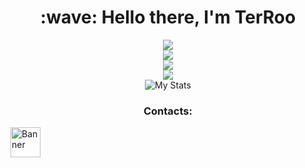 
<h1 align="center" id="macropower-title">:wave: Hello there, I'm TerRoo</h1>
<div align="center">
    <img src="https://skillicons.dev/icons?i=java,python,,С#,&theme=dark" /><br>
    <img src="https://skillicons.dev/icons?i=html,css,javascript,,&theme=dark" /><br>
    <img src="https://skillicons.dev/icons?i=vscode,idea,pycharm,rider&theme=dark" /><br>
    <img src="https://skillicons.dev/icons?i=sql,Mysql&theme=dark" /><br>
</div>
<div align="center" id="macropower-title"> 
  <img src="https://github-readme-stats.vercel.app/api?username=TerRoq&show_icons=true&include_all_commits=true&show_icons=true&title_color=eebbae&icon_color=eebbae&text_color=16bb9a&bg_color=330e3b" alt="My Stats" />
  </div>
  <p align="center">
    <h3 align="center" id="macropower-title">Contacts:</h3>
  <a href="https://t.me/Shicheebykay"><img src="https://upload.wikimedia.org/wikipedia/commons/thumb/8/82/Telegram_logo.svg/1200px-Telegram_logo.svg.png" alt="Banner" weihgt="48" height="48"></a>
</p>
